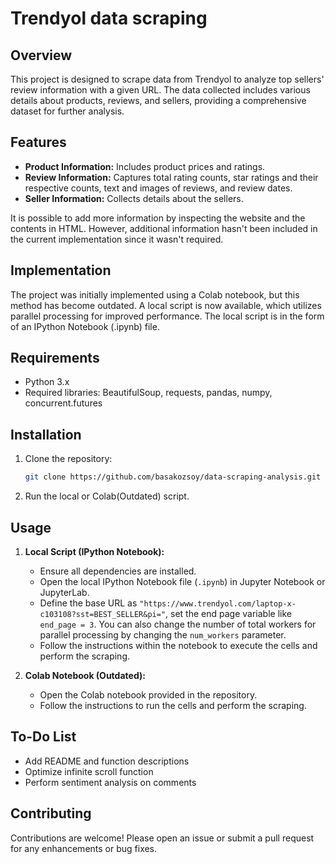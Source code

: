 # Trendyol data scraping

## Overview
This project is designed to scrape data from Trendyol to analyze top sellers' review information with a given URL. The data collected includes various details about products, reviews, and sellers, providing a comprehensive dataset for further analysis. 

## Features
- **Product Information:** Includes product prices and ratings.
- **Review Information:** Captures total rating counts, star ratings and their respective counts, text and images of reviews, and review dates.
- **Seller Information:** Collects details about the sellers.

It is possible to add more information by inspecting the website and the contents in HTML. However, additional information hasn't been included in the current implementation since it wasn't required.

## Implementation
The project was initially implemented using a Colab notebook, but this method has become outdated. A local script is now available, which utilizes parallel processing for improved performance. The local script is in the form of an IPython Notebook (.ipynb) file.

## Requirements
- Python 3.x
- Required libraries: BeautifulSoup, requests, pandas, numpy, concurrent.futures

## Installation
1. Clone the repository:
    ```bash
    git clone https://github.com/basakozsoy/data-scraping-analysis.git
    ```
2. Run the local or Colab(Outdated) script.

## Usage
1. **Local Script (IPython Notebook):**
    - Ensure all dependencies are installed.
    - Open the local IPython Notebook file (`.ipynb`) in Jupyter Notebook or JupyterLab.
    - Define the base URL as `"https://www.trendyol.com/laptop-x-c103108?sst=BEST_SELLER&pi="`, set the end page variable like `end_page = 3`. You can also change the number of total workers for parallel processing by changing the `num_workers` parameter. 
    - Follow the instructions within the notebook to execute the cells and perform the scraping.

2. **Colab Notebook (Outdated):**
    - Open the Colab notebook provided in the repository.
    - Follow the instructions to run the cells and perform the scraping.

## To-Do List
- Add README and function descriptions
- Optimize infinite scroll function
- Perform sentiment analysis on comments

## Contributing
Contributions are welcome! Please open an issue or submit a pull request for any enhancements or bug fixes.
